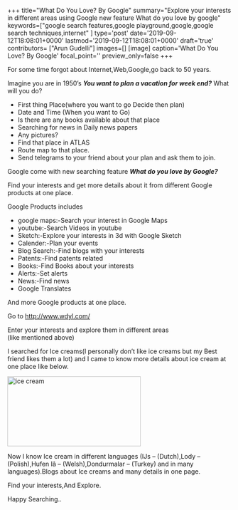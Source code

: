 +++
title="What Do You Love? By Google"
summary="Explore your interests in different areas using Google new feature What do you love by google"
keywords=["google search features,google playground,google,google search techniques,internet"
]
type='post'
date='2019-09-12T18:08:01+0000'
lastmod='2019-09-12T18:08:01+0000'
draft='true'
contributors= ["Arun Gudelli"]
images=[]
[image]
caption='What Do You Love? By Google'
focal_point=''
preview_only=false
+++








For some time forgot about Internet,Web,Google,go back to 50 years.

Imagine you are in 1950’s&nbsp;<em><strong>You want to plan a vacation for week end?</strong></em>&nbsp;What will you do?

<ul><li>First thing Place(where you want to go Decide then plan)</li><li>Date and Time (When you want to Go)</li><li>Is there are any books available about that place</li><li>Searching for news in Daily news papers</li><li>Any pictures?</li><li>Find that place in ATLAS</li><li>Route map to that place.</li><li>Send telegrams to your friend about your plan and ask them to join.</li></ul>





Google come with new searching feature <em><strong>What do you love by Google?</strong></em>

Find your interests and get more details about it from different Google products at one place.

Google Products includes

<ul><li>google maps:-Search your interest in Google Maps</li><li>youtube:-Search Videos in youtube</li><li>Sketch:-Explore your interests in 3d with Google Sketch</li><li>Calender:-Plan your events</li><li>Blog Search:-Find blogs with your interests</li><li>Patents:-Find patents related</li><li>Books:-Find Books about your interests</li><li>Alerts:-Set alerts</li><li>News:-Find news</li><li>Google Translates</li></ul>

And more Google products at one place.

Go to&nbsp;<a href="http://www.wdyl.com/">http://www.wdyl.com/</a>

Enter your interests and explore them in different areas (like&nbsp;mentioned&nbsp;above)

I searched for Ice creams(I personally don’t like ice creams but my Best friend likes them a lot) and I came to know more details about ice cream at one place like below.

<a href="https://arun-arungudellicom.netdna-ssl.com/wp-content/uploads/2012/10/ice-cream1.png"><img class="aligncenter size-medium wp-image-400" title="ice cream" alt="ice cream" src="https://arun-arungudellicom.netdna-ssl.com/wp-content/uploads/2012/10/ice-cream1-300x157.png" width="300" height="157" srcset="https://arun-arungudellicom.netdna-ssl.com/wp-content/uploads/2012/10/ice-cream1-300x157.png 300w, https://arun-arungudellicom.netdna-ssl.com/wp-content/uploads/2012/10/ice-cream1.png 937w" sizes="(max-width: 300px) 100vw, 300px"></a>

Now I know Ice cream in different languages (IJs – (Dutch),Lody – (Polish),Hufen Iâ – (Welsh),Dondurmalar – (Turkey) and in many languages).Blogs about Ice creams and many details in one page.

Find your interests,And Explore.

Happy Searching..

&nbsp;












